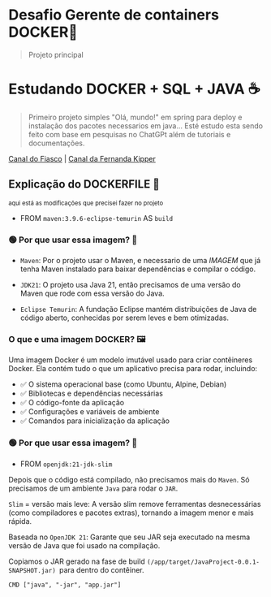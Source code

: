 # Desafio Gerente de containers DOCKER🐋

> Projeto principal

# Estudando DOCKER + SQL + JAVA ☕

> Primeiro projeto simples "Olá, mundo!" em spring para deploy e instalação dos pacotes necessarios em java... Esté estudo esta sendo feito com base em pesquisas no ChatGPt além de tutoriais e documentações.

<a href="https://www.youtube.com/@GrandeFiasco">Canal do Fiasco</a> |
<a href="https://www.youtube.com/@kipperdev">Canal da Fernanda Kipper</a>

## Explicação do DOCKERFILE 🐋

<small>aqui está as modificações que precisei fazer no projeto</small>

-   FROM `maven:3.9.6-eclipse-temurin` AS `build`

### 🟢 Por que usar essa imagem? 💭

-   `Maven`: Por o projeto usar o Maven, e necessario de uma <em>IMAGEM</em> que já tenha Maven instalado para baixar dependências e compilar o código.

-   `JDK21`: O projeto usa Java 21, então precisamos de uma versão do Maven que rode com essa versão do Java.

-   `Eclipse Temurin`: A fundação Eclipse mantém distribuições de Java de código aberto, conhecidas por serem leves e bem otimizadas.

### O que e uma imagem DOCKER? 🖼️

Uma imagem Docker é um modelo imutável usado para criar contêineres Docker. Ela contém tudo o que um aplicativo precisa para rodar, incluindo:

-   ✅ O sistema operacional base (como Ubuntu, Alpine, Debian)
-   ✅ Bibliotecas e dependências necessárias
-   ✅ O código-fonte da aplicação
-   ✅ Configurações e variáveis de ambiente
-   ✅ Comandos para inicialização da aplicação

### 🟢 Por que usar essa imagem? 💭

-   FROM `openjdk:21-jdk-slim`

Depois que o código está compilado, não precisamos mais do `Maven`. Só precisamos de um ambiente `Java` para rodar o `JAR`.

`Slim` = versão mais leve: A versão slim remove ferramentas desnecessárias (como compiladores e pacotes extras), tornando a imagem menor e mais rápida.

Baseada no `OpenJDK 21`: Garante que seu JAR seja executado na mesma versão de Java que foi usado na compilação.

Copiamos o JAR gerado na fase de build `(/app/target/JavaProject-0.0.1-SNAPSHOT.jar) `para dentro do contêiner.

```
CMD ["java", "-jar", "app.jar"]
```
